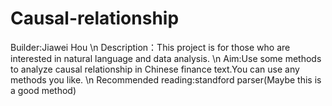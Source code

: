 # Causal-relationship

Builder:Jiawei Hou
\n
Description：This project is for those who are interested in natural language and data analysis.
\n
Aim:Use some methods to analyze causal relationship in Chinese finance text.You can use any methods you like.
\n
Recommended reading:standford parser(Maybe this is a good method)
